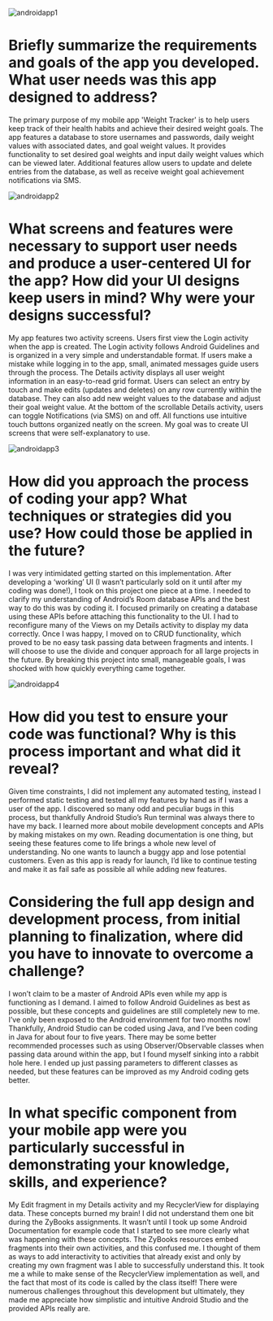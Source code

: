 ![androidapp1](https://user-images.githubusercontent.com/82340486/156205802-2115d998-10c8-4e06-9e38-5ce255269204.jpg)

# Briefly summarize the requirements and goals of the app you developed. What user needs was this app designed to address?
The primary purpose of my mobile app 'Weight Tracker' is to help users keep track of their health habits and achieve their desired weight goals.  The app features a database to store usernames and passwords, daily weight values with associated dates, and goal weight values.  It provides functionality to set desired goal weights and input daily weight values which can be viewed later.  Additional features allow users to update and delete entries from the database, as well as receive weight goal achievement notifications via SMS.

![androidapp2](https://user-images.githubusercontent.com/82340486/156205822-3b6497d8-917e-4017-9a28-f4cd34a8a541.jpg)

# What screens and features were necessary to support user needs and produce a user-centered UI for the app? How did your UI designs keep users in mind? Why were your designs successful?
My app features two activity screens.  Users first view the Login activity when the app is created.  The Login activity follows Android Guidelines and is organized in a very simple and understandable format.  If users make a mistake while logging in to the app, small, animated messages guide users through the process.  The Details activity displays all user weight information in an easy-to-read grid format.  Users can select an entry by touch and make edits (updates and deletes) on any row currently within the database.  They can also add new weight values to the database and adjust their goal weight value.  At the bottom of the scrollable Details activity, users can toggle Notifications (via SMS) on and off.  All functions use intuitive touch buttons organized neatly on the screen.  My goal was to create UI screens that were self-explanatory to use.   

![androidapp3](https://user-images.githubusercontent.com/82340486/156205841-e9921e2d-df09-4369-903b-d3417c2f5191.jpg)

# How did you approach the process of coding your app? What techniques or strategies did you use? How could those be applied in the future?
I was very intimidated getting started on this implementation.  After developing a ‘working’ UI (I wasn’t particularly sold on it until after my coding was done!), I took on this project one piece at a time.  I needed to clarify my understanding of Android’s Room database APIs and the best way to do this was by coding it.  I focused primarily on creating a database using these APIs before attaching this functionality to the UI.  I had to reconfigure many of the Views on my Details activity to display my data correctly.  Once I was happy, I moved on to CRUD functionality, which proved to be no easy task passing data between fragments and intents.  I will choose to use the divide and conquer approach for all large projects in the future.  By breaking this project into small, manageable goals, I was shocked with how quickly everything came together.    

![androidapp4](https://user-images.githubusercontent.com/82340486/156205856-671988b9-8982-4f1f-8371-6bc56c1dd134.jpg)

# How did you test to ensure your code was functional? Why is this process important and what did it reveal?
Given time constraints, I did not implement any automated testing, instead I performed static testing and tested all my features by hand as if I was a user of the app.  I discovered so many odd and peculiar bugs in this process, but thankfully Android Studio’s Run terminal was always there to have my back.  I learned more about mobile development concepts and APIs by making mistakes on my own.  Reading documentation is one thing, but seeing these features come to life brings a whole new level of understanding.  No one wants to launch a buggy app and lose potential customers.  Even as this app is ready for launch, I’d like to continue testing and make it as fail safe as possible all while adding new features.  

# Considering the full app design and development process, from initial planning to finalization, where did you have to innovate to overcome a challenge?
I won’t claim to be a master of Android APIs even while my app is functioning as I demand.  I aimed to follow Android Guidelines as best as possible, but these concepts and guidelines are still completely new to me.  I’ve only been exposed to the Android environment for two months now!  Thankfully, Android Studio can be coded using Java, and I’ve been coding in Java for about four to five years.  There may be some better recommended processes such as using Observer/Observable classes when passing data around within the app, but I found myself sinking into a rabbit hole here.  I ended up just passing parameters to different classes as needed, but these features can be improved as my Android coding gets better.   

# In what specific component from your mobile app were you particularly successful in demonstrating your knowledge, skills, and experience? 
My Edit fragment in my Details activity and my RecyclerView for displaying data.  These concepts burned my brain!  I did not understand them one bit during the ZyBooks assignments.  It wasn’t until I took up some Android Documentation for example code that I started to see more clearly what was happening with these concepts.  The ZyBooks resources embed fragments into their own activities, and this confused me.  I thought of them as ways to add interactivity to activities that already exist and only by creating my own fragment was I able to successfully understand this.  It took me a while to make sense of the RecyclerView implementation as well, and the fact that most of its code is called by the class itself!  There were numerous challenges throughout this development but ultimately, they made me appreciate how simplistic and intuitive Android Studio and the provided APIs really are.   
